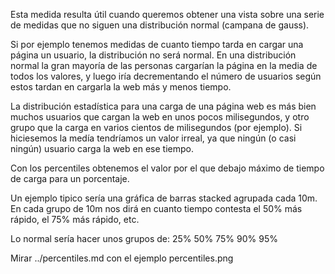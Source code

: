Esta medida resulta útil cuando queremos obtener una vista sobre una serie de medidas que no siguen una distribución normal (campana de gauss).

Si por ejemplo tenemos medidas de cuanto tiempo tarda en cargar una página un usuario, la distribución no será normal.
En una distribución normal la gran mayoría de las personas cargarían la página en la media de todos los valores, y luego iría decrementando el número de usuarios según estos tardan en cargarla la web más y menos tiempo.

La distribución estadística para una carga de una página web es más bien muchos usuarios que cargan la web en unos pocos milisegundos, y otro grupo que la carga en varios cientos de milisegundos (por ejemplo).
Si hiciesemos la medía tendríamos un valor irreal, ya que ningún (o casi ningún) usuario carga la web en ese tiempo.

Con los percentiles obtenemos el valor por el que debajo máximo de tiempo de carga para un porcentaje.

Un ejemplo tipico sería una gráfica de barras stacked agrupada cada 10m.
En cada grupo de 10m nos dirá en cuanto tiempo contesta el 50% más rápido, el 75% más rápido, etc.

Lo normal sería hacer unos grupos de:
25%
50%
75%
90%
95%

Mirar ../percentiles.md con el ejemplo percentiles.png

